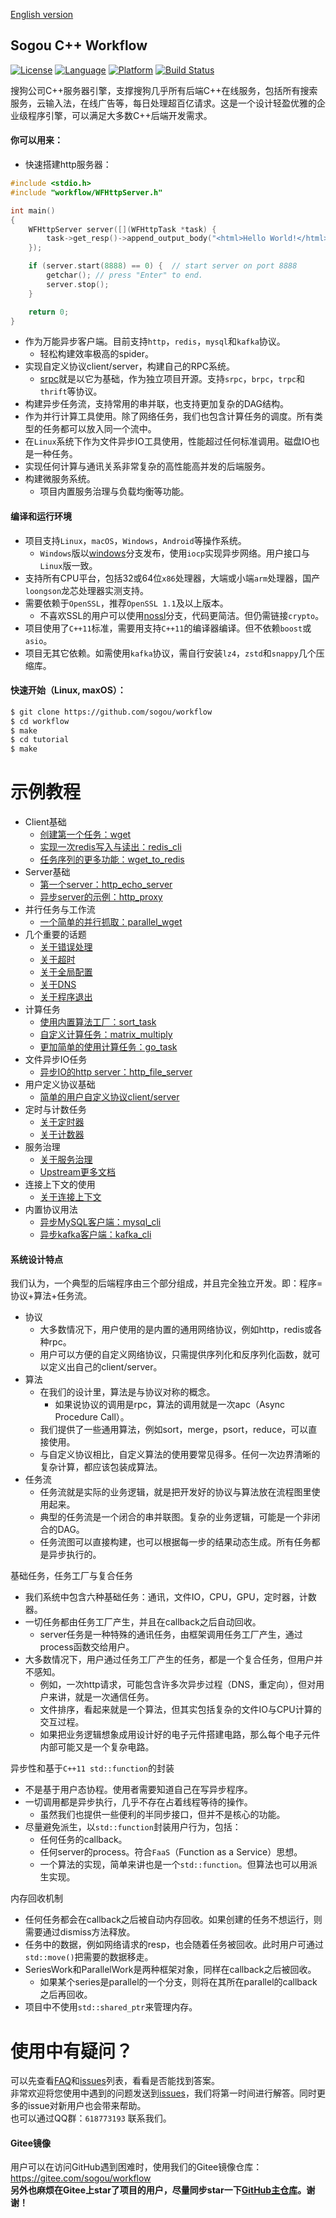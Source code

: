 [English version](README.md)

## Sogou C++ Workflow
[![License](https://img.shields.io/badge/License-Apache%202.0-green.svg)](https://github.com/sogou/workflow/blob/master/LICENSE)
[![Language](https://img.shields.io/badge/language-c++-red.svg)](https://en.cppreference.com/)
[![Platform](https://img.shields.io/badge/platform-linux%20%7C%20macos%20%7C%20windows-lightgrey.svg)](https://img.shields.io/badge/platform-linux%20%7C%20macos20%7C%20windows-lightgrey.svg)
[![Build Status](https://travis-ci.com/sogou/workflow.svg?branch=master)](https://travis-ci.com/sogou/workflow)

搜狗公司C++服务器引擎，支撑搜狗几乎所有后端C++在线服务，包括所有搜索服务，云输入法，在线广告等，每日处理超百亿请求。这是一个设计轻盈优雅的企业级程序引擎，可以满足大多数C++后端开发需求。  
#### 你可以用来：
* 快速搭建http服务器：
~~~cpp
#include <stdio.h>
#include "workflow/WFHttpServer.h"

int main()
{
    WFHttpServer server([](WFHttpTask *task) {
        task->get_resp()->append_output_body("<html>Hello World!</html>");
    });

    if (server.start(8888) == 0) {  // start server on port 8888
        getchar(); // press "Enter" to end.
        server.stop();
    }

    return 0;
}
~~~
* 作为万能异步客户端。目前支持``http``，``redis``，``mysql``和``kafka``协议。
  * 轻松构建效率极高的spider。
* 实现自定义协议client/server，构建自己的RPC系统。
  * [srpc](https://github.com/sogou/srpc)就是以它为基础，作为独立项目开源。支持``srpc``，``brpc``，``trpc``和``thrift``等协议。
* 构建异步任务流，支持常用的串并联，也支持更加复杂的DAG结构。
* 作为并行计算工具使用。除了网络任务，我们也包含计算任务的调度。所有类型的任务都可以放入同一个流中。
* 在``Linux``系统下作为文件异步IO工具使用，性能超过任何标准调用。磁盘IO也是一种任务。
* 实现任何计算与通讯关系非常复杂的高性能高并发的后端服务。
* 构建微服务系统。
  * 项目内置服务治理与负载均衡等功能。

#### 编译和运行环境
* 项目支持``Linux``，``macOS``，``Windows``，``Android``等操作系统。
  *  ``Windows``版以[windows](https://github.com/sogou/workflow/tree/windows)分支发布，使用``iocp``实现异步网络。用户接口与``Linux``版一致。
* 支持所有CPU平台，包括32或64位``x86``处理器，大端或小端``arm``处理器，国产``loongson``龙芯处理器实测支持。
* 需要依赖于``OpenSSL``，推荐``OpenSSL 1.1``及以上版本。
  * 不喜欢SSL的用户可以使用[nossl](https://github.com/sogou/workflow/tree/nossl)分支，代码更简洁。但仍需链接``crypto``。
* 项目使用了``C++11``标准，需要用支持``C++11``的编译器编译。但不依赖``boost``或``asio``。
* 项目无其它依赖。如需使用``kafka``协议，需自行安装``lz4``，``zstd``和``snappy``几个压缩库。

#### 快速开始（Linux, maxOS）：
~~~sh
$ git clone https://github.com/sogou/workflow
$ cd workflow
$ make
$ cd tutorial
$ make
~~~

# 示例教程
  * Client基础
    * [创建第一个任务：wget](docs/tutorial-01-wget.md)
    * [实现一次redis写入与读出：redis_cli](docs/tutorial-02-redis_cli.md)
    * [任务序列的更多功能：wget_to_redis](docs/tutorial-03-wget_to_redis.md)
  * Server基础
    * [第一个server：http_echo_server](docs/tutorial-04-http_echo_server.md)
    * [异步server的示例：http_proxy](docs/tutorial-05-http_proxy.md)
  * 并行任务与工作流　
    * [一个简单的并行抓取：parallel_wget](docs/tutorial-06-parallel_wget.md)
  * 几个重要的话题
    * [关于错误处理](docs/about-error.md)
    * [关于超时](docs/about-timeout.md)
	* [关于全局配置](docs/about-config.md)
    * [关于DNS](docs/about-dns.md)
    * [关于程序退出](docs/about-exit.md)
  * 计算任务
    * [使用内置算法工厂：sort_task](docs/tutorial-07-sort_task.md)
    * [自定义计算任务：matrix_multiply](docs/tutorial-08-matrix_multiply.md)
    * [更加简单的使用计算任务：go_task](docs/about-go-task.md)
  * 文件异步IO任务
    * [异步IO的http server：http_file_server](docs/tutorial-09-http_file_server.md)
  * 用户定义协议基础
    * [简单的用户自定义协议client/server](docs/tutorial-10-user_defined_protocol.md)
  * 定时与计数任务
    * [关于定时器](docs/about-timer.md)
    * [关于计数器](docs/about-counter.md)
  * 服务治理
    * [关于服务治理](docs/about-service-management.md)
    * [Upstream更多文档](docs/about-upstream.md)
  * 连接上下文的使用
    * [关于连接上下文](docs/about-connection-context.md)
  * 内置协议用法
    * [异步MySQL客户端：mysql_cli](docs/tutorial-12-mysql_cli.md)
    * [异步kafka客户端：kafka_cli](docs/tutorial-13-kafka_cli.md)

#### 系统设计特点

我们认为，一个典型的后端程序由三个部分组成，并且完全独立开发。即：程序=协议+算法+任务流。
* 协议
  * 大多数情况下，用户使用的是内置的通用网络协议，例如http，redis或各种rpc。
  * 用户可以方便的自定义网络协议，只需提供序列化和反序列化函数，就可以定义出自己的client/server。
* 算法
  * 在我们的设计里，算法是与协议对称的概念。
    * 如果说协议的调用是rpc，算法的调用就是一次apc（Async Procedure Call）。
  * 我们提供了一些通用算法，例如sort，merge，psort，reduce，可以直接使用。
  * 与自定义协议相比，自定义算法的使用要常见得多。任何一次边界清晰的复杂计算，都应该包装成算法。
* 任务流
  * 任务流就是实际的业务逻辑，就是把开发好的协议与算法放在流程图里使用起来。
  * 典型的任务流是一个闭合的串并联图。复杂的业务逻辑，可能是一个非闭合的DAG。
  * 任务流图可以直接构建，也可以根据每一步的结果动态生成。所有任务都是异步执行的。

基础任务，任务工厂与复合任务
* 我们系统中包含六种基础任务：通讯，文件IO，CPU，GPU，定时器，计数器。
* 一切任务都由任务工厂产生，并且在callback之后自动回收。
  * server任务是一种特殊的通讯任务，由框架调用任务工厂产生，通过process函数交给用户。
* 大多数情况下，用户通过任务工厂产生的任务，都是一个复合任务，但用户并不感知。
  * 例如，一次http请求，可能包含许多次异步过程（DNS，重定向），但对用户来讲，就是一次通信任务。
  * 文件排序，看起来就是一个算法，但其实包括复杂的文件IO与CPU计算的交互过程。
  * 如果把业务逻辑想象成用设计好的电子元件搭建电路，那么每个电子元件内部可能又是一个复杂电路。

异步性和基于``C++11 std::function``的封装
* 不是基于用户态协程。使用者需要知道自己在写异步程序。
* 一切调用都是异步执行，几乎不存在占着线程等待的操作。
  * 虽然我们也提供一些便利的半同步接口，但并不是核心的功能。
* 尽量避免派生，以``std::function``封装用户行为，包括：
  * 任何任务的callback。
  * 任何server的process。符合``FaaS``（Function as a Service）思想。
  * 一个算法的实现，简单来讲也是一个``std::function``。但算法也可以用派生实现。

内存回收机制
* 任何任务都会在callback之后被自动内存回收。如果创建的任务不想运行，则需要通过dismiss方法释放。
* 任务中的数据，例如网络请求的resp，也会随着任务被回收。此时用户可通过``std::move()``把需要的数据移走。
* SeriesWork和ParallelWork是两种框架对象，同样在callback之后被回收。
  * 如果某个series是parallel的一个分支，则将在其所在parallel的callback之后再回收。
* 项目中不使用``std::shared_ptr``来管理内存。

# 使用中有疑问？
可以先查看[FAQ](https://github.com/sogou/workflow/issues/170)和[issues](https://github.com/sogou/workflow/issues)列表，看看是否能找到答案。  
非常欢迎将您使用中遇到的问题发送到[issues](https://github.com/sogou/workflow/issues)，我们将第一时间进行解答。同时更多的issue对新用户也会带来帮助。  
也可以通过QQ群：``618773193`` 联系我们。

#### Gitee镜像
用户可以在访问GitHub遇到困难时，使用我们的Gitee镜像仓库：https://gitee.com/sogou/workflow  
**另外也麻烦在Gitee上star了项目的用户，尽量同步star一下[GitHub主仓库](https://github.com/sogou/workflow)。谢谢！**
